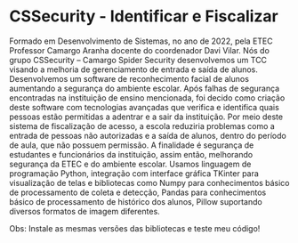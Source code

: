 # CSSecurity - Identificar e Fiscalizar


Formado em Desenvolvimento de Sistemas, no ano de 2022, pela ETEC
Professor Camargo Aranha docente do coordenador Davi Vilar. Nós do grupo CSSecurity
– Camargo Spider Security desenvolvemos um TCC visando a melhoria de gerenciamento
de entrada e saída de alunos.
Desenvolvemos um software de reconhecimento facial de alunos aumentando a segurança
do ambiente escolar. Após falhas de segurança encontradas na instituição de ensino
mencionada, foi decido como criação deste software com tecnologias avançadas que verifica
e identifica quais pessoas estão permitidas a adentrar e a sair da instituição.
Por meio deste sistema de fiscalização de acesso, a escola reduziria problemas como a
entrada de pessoas não autorizadas e a saída de alunos, dentro do período de aula, que não
possuem permissão. A finalidade é segurança de estudantes e funcionários da instituição,
assim então, melhorando segurança da ETEC e do ambiente escolar.
Usamos linguagem de programação Python, integração com interface gráfica TKinter
para visualização de telas e bibliotecas como Numpy para conhecimentos básico de
processamento de coleta e detecção, Pandas para conhecimentos básico de processamento
de histórico dos alunos, Pillow suportando diversos formatos de imagem diferentes.


Obs: Instale as mesmas versões das bibliotecas e teste meu código!
